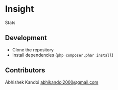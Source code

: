 # Insight

Stats

## Development

* Clone the repository
* Install dependencies (`php composer.phar install`)

## Contributors

Abhishek Kandoi <abhikandoi2000@gmail.com>
